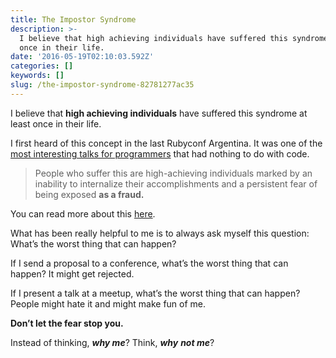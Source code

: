 ```yaml
---
title: The Impostor Syndrome
description: >-
  I believe that high achieving individuals have suffered this syndrome at least
  once in their life.
date: '2016-05-19T02:10:03.592Z'
categories: []
keywords: []
slug: /the-impostor-syndrome-82781277ac35
---
```


I believe that **high achieving individuals** have suffered this syndrome at least once in their life.

I first heard of this concept in the last Rubyconf Argentina. It was one of the [most interesting talks for programmers](https://vimeo.com/album/3187831/video/115000870) that had nothing to do with code.

> People who suffer this are high-achieving individuals marked by an inability to internalize their accomplishments and a persistent fear of being exposed **as a fraud.**

You can read more about this [here](https://en.m.wikipedia.org/wiki/Impostor_syndrome).

What has been really helpful to me is to always ask myself this question: What’s the worst thing that can happen?

If I send a proposal to a conference, what’s the worst thing that can happen? It might get rejected.

If I present a talk at a meetup, what’s the worst thing that can happen? People might hate it and might make fun of me.

**Don’t let the fear stop you.**

Instead of thinking, **_why me_**? Think, **_why_** **_not me_**?